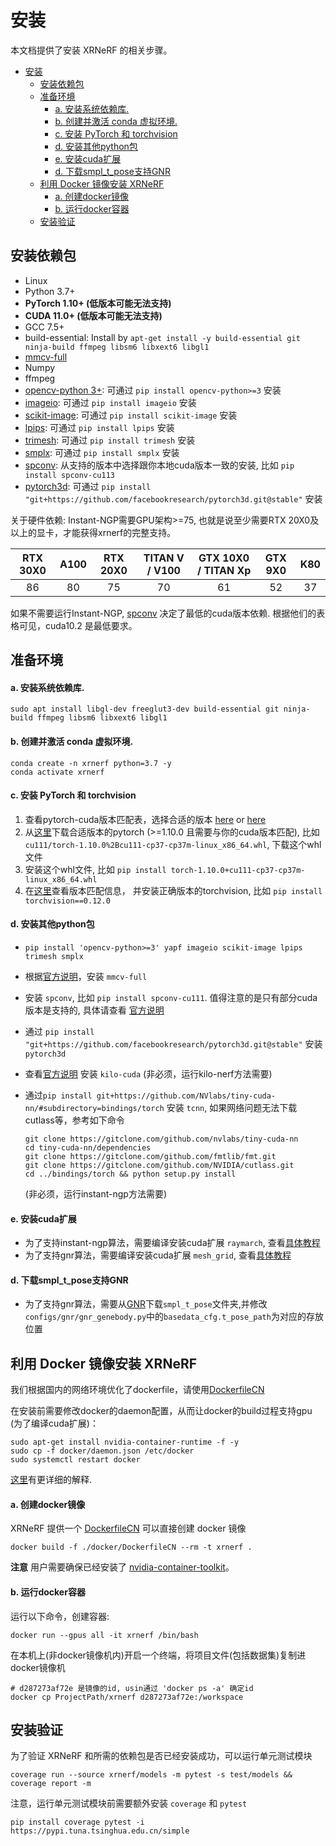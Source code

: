 # 安装

本文档提供了安装 XRNeRF 的相关步骤。

<!-- TOC -->

- [安装](#安装)
  - [安装依赖包](#安装依赖包)
  - [准备环境](#准备环境)
      - [a. 安装系统依赖库.](#a-安装系统依赖库)
      - [b. 创建并激活 conda 虚拟环境.](#b-创建并激活-conda-虚拟环境)
      - [c. 安装 PyTorch 和 torchvision](#c-安装-pytorch-和-torchvision)
      - [d. 安装其他python包](#d-安装其他python包)
      - [e. 安装cuda扩展](#e-安装cuda扩展)
      - [d. 下载smpl_t_pose支持GNR](#d-下载smpl_t_pose支持gnr)
  - [利用 Docker 镜像安装 XRNeRF](#利用-docker-镜像安装-xrnerf)
      - [a. 创建docker镜像](#a-创建docker镜像)
      - [b. 运行docker容器](#b-运行docker容器)
  - [安装验证](#安装验证)

<!-- TOC -->

## 安装依赖包

- Linux
- Python 3.7+
- **PyTorch 1.10+ (低版本可能无法支持)** 
- **CUDA 11.0+ (低版本可能无法支持)** 
- GCC 7.5+
- build-essential: Install by `apt-get install -y build-essential git ninja-build ffmpeg libsm6 libxext6 libgl1`
- [mmcv-full](https://github.com/open-mmlab/mmcv)
- Numpy
- ffmpeg
- [opencv-python 3+](https://github.com/dmlc/decord): 可通过 `pip install opencv-python>=3` 安装
- [imageio](https://github.com/dmlc/decord): 可通过 `pip install imageio` 安装
- [scikit-image](https://github.com/dmlc/decord): 可通过 `pip install scikit-image` 安装
- [lpips](https://github.com/richzhang/PerceptualSimilarity): 可通过 `pip install lpips` 安装
- [trimesh](https://github.com/mikedh/trimesh): 可通过 `pip install trimesh` 安装
- [smplx](https://github.com/vchoutas/smplx): 可通过 `pip install smplx` 安装
- [spconv](https://github.com/dmlc/decord): 从支持的版本中选择跟你本地cuda版本一致的安装, 比如 `pip install spconv-cu113`
- [pytorch3d](https://github.com/dmlc/decord): 可通过 `pip install "git+https://github.com/facebookresearch/pytorch3d.git@stable"` 安装

关于硬件依赖: 
Instant-NGP需要GPU架构>=75, 也就是说至少需要RTX 20X0及以上的显卡，才能获得xrnerf的完整支持。

| RTX 30X0 | A100 | RTX 20X0 | TITAN V / V100 | GTX 10X0 / TITAN Xp | GTX 9X0 | K80 |
|:--------:|:----:|:--------:|:--------------:|:-------------------:|:-------:|:---:|
|       86 |   80 |       75 |             70 |                  61 |      52 |  37 |

如果不需要运行Instant-NGP, [spconv](https://github.com/traveller59/spconv#spconv-spatially-sparse-convolution-library) 决定了最低的cuda版本依赖. 根据他们的表格可见，cuda10.2 是最低要求。

## 准备环境

#### a. 安装系统依赖库.

```shell
sudo apt install libgl-dev freeglut3-dev build-essential git ninja-build ffmpeg libsm6 libxext6 libgl1
```

#### b. 创建并激活 conda 虚拟环境.

```shell
conda create -n xrnerf python=3.7 -y
conda activate xrnerf
```

#### c. 安装 PyTorch 和 torchvision

1. 查看pytorch-cuda版本匹配表，选择合适的版本 [here](https://pytorch.org/get-started/previous-versions/) or [here](https://blog.csdn.net/weixin_42069606/article/details/105198845)
2. 从[这里](https://download.pytorch.org/whl/torch_stable.html)下载合适版本的pytorch (>=1.10.0 且需要与你的cuda版本匹配), 比如 ```cu111/torch-1.10.0%2Bcu111-cp37-cp37m-linux_x86_64.whl```, 下载这个whl文件
3. 安装这个whl文件, 比如 ```pip install torch-1.10.0+cu111-cp37-cp37m-linux_x86_64.whl```
4. 在[这里](https://pypi.org/project/torchvision/)查看版本匹配信息， 并安装正确版本的torchvision, 比如 ```pip install torchvision==0.12.0```

#### d. 安装其他python包
* ```pip install 'opencv-python>=3' yapf imageio scikit-image lpips trimesh smplx```
* 根据[官方说明](https://mmcv.readthedocs.io/en/latest/get_started/installation.html)，安装 ```mmcv-full```
* 安装 ```spconv```, 比如 ```pip install spconv-cu111```. 值得注意的是只有部分cuda版本是支持的, 具体请查看 [官方说明](https://github.com/traveller59/spconv)
* 通过 ```pip install "git+https://github.com/facebookresearch/pytorch3d.git@stable"``` 安装 ```pytorch3d```
* 查看[官方说明](https://github.com/creiser/kilonerf#option-b-build-cuda-extension-yourself) 安装 ```kilo-cuda``` (非必须，运行kilo-nerf方法需要)

* 通过```pip install git+https://github.com/NVlabs/tiny-cuda-nn/#subdirectory=bindings/torch``` 安装 ```tcnn```, 如果网络问题无法下载cutlass等，参考如下命令
  ```shell
  git clone https://gitclone.com/github.com/nvlabs/tiny-cuda-nn
  cd tiny-cuda-nn/dependencies
  git clone https://gitclone.com/github.com/fmtlib/fmt.git
  git clone https://gitclone.com/github.com/NVIDIA/cutlass.git
  cd ../bindings/torch && python setup.py install 
  ```
  (非必须，运行instant-ngp方法需要)
  
#### e. 安装cuda扩展
* 为了支持instant-ngp算法，需要编译安装cuda扩展 ```raymarch```, 查看[具体教程](../../extensions/ngp_raymarch/README.md)
* 为了支持gnr算法，需要编译安装cuda扩展 ```mesh_grid```, 查看[具体教程](../../extensions/mesh_grid/README.md)

#### d. 下载smpl_t_pose支持GNR
* 为了支持gnr算法，需要从[GNR](https://github.com/generalizable-neural-performer/gnr)下载```smpl_t_pose```文件夹,并修改```configs/gnr/gnr_genebody.py```中的```basedata_cfg.t_pose_path```为对应的存放位置

## 利用 Docker 镜像安装 XRNeRF
我们根据国内的网络环境优化了dockerfile，请使用[DockerfileCN](../../docker/DockerfileCN)


在安装前需要修改docker的daemon配置，从而让docker的build过程支持gpu (为了编译cuda扩展)：

```shell
sudo apt-get install nvidia-container-runtime -f -y
sudo cp -f docker/daemon.json /etc/docker
sudo systemctl restart docker
```
[这里](https://stackoverflow.com/questions/59691207/docker-build-with-nvidia-runtime)有更详细的解释.

#### a. 创建docker镜像
  XRNeRF 提供一个 [DockerfileCN](../../docker/DockerfileCN) 可以直接创建 docker 镜像

  ```shell
  docker build -f ./docker/DockerfileCN --rm -t xrnerf .
  ```

  **注意** 用户需要确保已经安装了 [nvidia-container-toolkit](https://docs.nvidia.com/datacenter/cloud-native/container-toolkit/install-guide.html#docker)。
#### b. 运行docker容器
  运行以下命令，创建容器:
  ```shell
  docker run --gpus all -it xrnerf /bin/bash
  ```

  在本机上(非docker镜像机内)开启一个终端，将项目文件(包括数据集)复制进docker镜像机
  ```shell
  # d287273af72e 是镜像的id, usin通过 'docker ps -a' 确定id
  docker cp ProjectPath/xrnerf d287273af72e:/workspace
  ```

## 安装验证

为了验证 XRNeRF 和所需的依赖包是否已经安装成功，可以运行单元测试模块

```shell
coverage run --source xrnerf/models -m pytest -s test/models && coverage report -m
```

注意，运行单元测试模块前需要额外安装 ```coverage``` 和 ```pytest``` 
```
pip install coverage pytest -i https://pypi.tuna.tsinghua.edu.cn/simple
```

